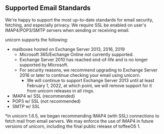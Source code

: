 ## Supported Email Standards
We're happy to support the most up-to-date standards for email security, fetching, and especially privacy. We require SSL be enabled on user's IMAP4/POP3/SMTP servers when sending or receiving email.

unicorn supports the following:
- mailboxes hosted on Exchange Server 2013, 2016, 2019
  - Microsoft 365/Exchange Online not currently supported.
  - Exchange Server 2010 has reached end-of-life and is no longer supported by Microsoft.
  - For security reasons, we recommend upgrading to Exchange Server 2016 or later to continue checking your email using unicorn.
    - We will continue to support Exchange Server 2013 until at least February 1, 2022, at which point, we will remove support for it from unicorn releases in all rings.
- IMAP4 w/ SSL (recommended)
- POP3 w/ SSL (not recommended)
- SMTP w/ SSL

*in unicorn 1.6.5, we began recommending IMAP4 (with SSL) connections to fetch mail from email servers. We may enforce the use of IMAP4 in future versions of unicorn, including the final public release of toffeeOS 1.
